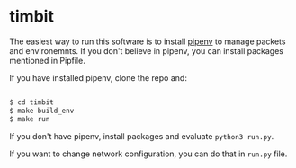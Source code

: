 # timbit

The easiest way to run this software is to install [pipenv](https://pipenv-fork.readthedocs.io/en/latest/) to manage packets and
environemnts. If you don't believe in pipenv, you can install packages mentioned
in Pipfile.

If you have installed pipenv, clone the repo and:

```sh

$ cd timbit
$ make build_env
$ make run

```

If you don't have pipenv, install packages and evaluate `python3 run.py`.

If you want to change network configuration, you can do that in `run.py` file.